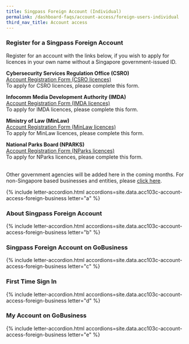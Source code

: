 ```yaml
---
title: Singpass Foreign Account (Individual)
permalink: /dashboard-faqs/account-access/foreign-users-individual
third_nav_title: Account access
---
```


### Register for a Singpass Foreign Account

Register for an account with the links below, if you wish to apply for licences in your own name without a Singapore government-issued ID.

**Cybersecurity Services Regulation Office (CSRO)**
<br>[Account Registration Form (CSRO licences)](https://go.gov.sg/csro-sfa)
<br>To apply for CSRO licences, please complete this form.

**Infocomm Media Development Authority (IMDA)**
<br>[Account Registration Form (IMDA licences)](https://go.gov.sg/imda-sfa)
<br>To apply for IMDA licences, please complete this form.

**Ministry of Law (MinLaw)**
<br>[Account Registration Form (MinLaw licences)](https://go.gov.sg/mlaw-sfa)
<br>To apply for MinLaw licences, please complete this form.

**National Parks Board (NPARKS)**
<br>[Account Registration Form (NParks licences)](https://avs-eservices.nparks.gov.sg/eservices/sfa-registration)
<br>To apply for NParks licences, please complete this form.

<br>Other government agencies will be added here in the coming months. For non-Singapore based businesses and entities, please [click here](/dashboard-faqs/account-access/foreign-users).

{% include letter-accordion.html accordions=site.data.acc103c-account-access-foreign-business letter="a" %}

### About Singpass Foreign Account

{% include letter-accordion.html accordions=site.data.acc103c-account-access-foreign-business letter="b" %}

### Singpass Foreign Account on GoBusiness

{% include letter-accordion.html accordions=site.data.acc103c-account-access-foreign-business letter="c" %}

### First Time Sign In

{% include letter-accordion.html accordions=site.data.acc103c-account-access-foreign-business letter="d" %}

### My Account on GoBusiness

{% include letter-accordion.html accordions=site.data.acc103c-account-access-foreign-business letter="e" %}